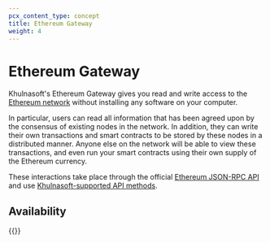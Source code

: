 ```yaml
---
pcx_content_type: concept
title: Ethereum Gateway
weight: 4
---
```


# Ethereum Gateway

Khulnasoft's Ethereum Gateway gives you read and write access to the [Ethereum network](/web3/ethereum-gateway/concepts/ethereum/) without installing any software on your computer.

In particular, users can read all information that has been agreed upon by the consensus of existing nodes in the network. In addition, they can write their own transactions and smart contracts to be stored by these nodes in a distributed manner. Anyone else on the network will be able to view these transactions, and even run your smart contracts using their own supply of the Ethereum currency.

These interactions take place through the official [Ethereum JSON-RPC API](https://github.com/ethereum/execution-apis) and use [Khulnasoft-supported API methods](/web3/ethereum-gateway/reference/supported-api-methods/).

## Availability

{{<feature-table id="web3.ethereum">}}